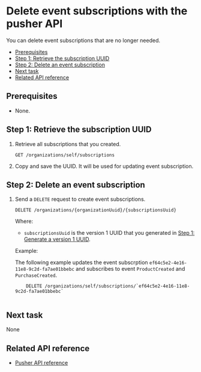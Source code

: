 # Delete event subscriptions with the pusher API
You can delete event subscriptions that are no longer needed.

* [Prerequisites](#prerequisites)
* [Step 1: Retrieve the subscription UUID](#step-1-retrieve-the-subscription-uuid)
* [Step 2: Delete an event subscription](#step-2-delete-an-event-subscription)
* [Next task](#next-task)
* [Related API reference](#related-api-reference)

## Prerequisites
* None.
<!-- to be continued if any -->

## Step 1: Retrieve the subscription UUID

1. Retrieve all subscriptions that you created.

    ```
    GET /organizations/self/subscriptions
    ```

2. Copy and save the UUID. It will be used for updating event subscription.

## Step 2: Delete an event subscription

1. Send a `DELETE` request to create event subscriptions.
    
    ```
    DELETE /organizations/{organizationUuid}/{subscriptionsUuid}
    ```
  
    Where:

    * `subscriptionsUuid` is the version 1 UUID that you generated in [Step 1: Generate a version 1 UUID](#step-1-generate-a-version-1-uuid).
    
    Example:
    
    The following example updates the event subscrption `ef64c5e2-4e16-11e8-9c2d-fa7ae01bbebc` and subscribes to event `ProductCreated` and `PurchaseCreated`.
    ```
        DELETE /organizations/self/subscriptions/`ef64c5e2-4e16-11e8-9c2d-fa7ae01bbebc`
       
    ```
    
## Next task
None

## Related API reference
* [Pusher API reference](api-reference-template-manual.md)
<!-- Add more references if needed. -->
